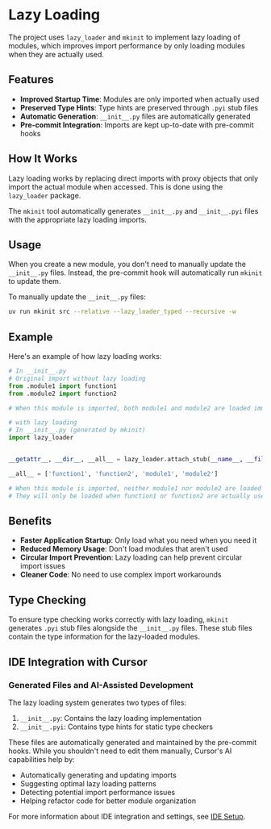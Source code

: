 # Lazy Loading

The project uses `lazy_loader` and `mkinit` to implement lazy loading of modules, which improves import performance by only loading modules when they are actually used.

## Features

- **Improved Startup Time**: Modules are only imported when actually used
- **Preserved Type Hints**: Type hints are preserved through `.pyi` stub files
- **Automatic Generation**: `__init__.py` files are automatically generated
- **Pre-commit Integration**: Imports are kept up-to-date with pre-commit hooks

## How It Works

Lazy loading works by replacing direct imports with proxy objects that only import the actual module when accessed. This is done using the `lazy_loader` package.

The `mkinit` tool automatically generates `__init__.py` and `__init__.pyi` files with the appropriate lazy loading imports.

## Usage

When you create a new module, you don't need to manually update the `__init__.py` files. Instead, the pre-commit hook will automatically run `mkinit` to update them.

To manually update the `__init__.py` files:

```bash
uv run mkinit src --relative --lazy_loader_typed --recursive -w
```

## Example

Here's an example of how lazy loading works:

```python
# In __init__.py
# Original import without lazy loading
from .module1 import function1
from .module2 import function2

# When this module is imported, both module1 and module2 are loaded immediately.
```

```python
# with lazy loading
# In __init__.py (generated by mkinit)
import lazy_loader


__getattr__, __dir__, __all__ = lazy_loader.attach_stub(__name__, __file__)

__all__ = ['function1', 'function2', 'module1', 'module2']

# When this module is imported, neither module1 nor module2 are loaded
# They will only be loaded when function1 or function2 are actually used
```

## Benefits

- **Faster Application Startup**: Only load what you need when you need it
- **Reduced Memory Usage**: Don't load modules that aren't used
- **Circular Import Prevention**: Lazy loading can help prevent circular import issues
- **Cleaner Code**: No need to use complex import workarounds

## Type Checking

To ensure type checking works correctly with lazy loading, `mkinit` generates `.pyi` stub files alongside the `__init__.py` files. These stub files contain the type information for the lazy-loaded modules.

## IDE Integration with Cursor

### Generated Files and AI-Assisted Development

The lazy loading system generates two types of files:

1. `__init__.py`: Contains the lazy loading implementation
2. `__init__.pyi`: Contains type hints for static type checkers

These files are automatically generated and maintained by the pre-commit hooks. While you shouldn't need to edit them manually, Cursor's AI capabilities help by:

- Automatically generating and updating imports
- Suggesting optimal lazy loading patterns
- Detecting potential import performance issues
- Helping refactor code for better module organization

For more information about IDE integration and settings, see [IDE Setup](ide-setup.md).
